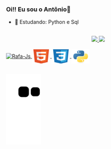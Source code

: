 ### Oi!! Eu sou o Antônio👋

- 🌱 Estudando: Python e Sql

 ##

<div align="center">
  <a href="https://github.com/flakow">
  <img height="160em" src="https://github-readme-stats.vercel.app/api?username=flakow&show_icons=true&theme=chartreuse-dark&include_all_commits=true&count_private=true"/>
  <img height="160em" src="https://github-readme-stats.vercel.app/api/top-langs/?username=flakow&layout=compact&langs_count=7&theme=chartreuse-dark"/>
</div>

</div>
<div style="display: inline_block"><br>
   <img align="center" alt="Rafa-Js" height="50" width="60" src="https://cdn.jsdelivr.net/gh/devicons/devicon/icons/mysql/mysql-original-wordmark.svg">
   <img align="center" alt="Rafa-HTML" height="40" width="50" src="https://raw.githubusercontent.com/devicons/devicon/master/icons/html5/html5-original.svg">
  <img align="center" alt="Rafa-CSS" height="40" width="50" src="https://raw.githubusercontent.com/devicons/devicon/master/icons/css3/css3-original.svg">
  <img align="center" alt="Rafa-Python" height="40" width="50" src="https://raw.githubusercontent.com/devicons/devicon/master/icons/python/python-original.svg">
   
</div>

  ##

<div> 
  


  ![Snake animation](https://github.com/flakow/flakow/blob/output/github-contribution-grid-snake.svg)
 
</div>

